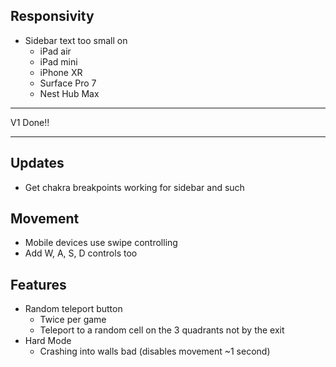 ## Responsivity

- Sidebar text too small on
  - iPad air
  - iPad mini
  - iPhone XR
  - Surface Pro 7
  - Nest Hub Max

---

V1 Done!!

---

## Updates

- Get chakra breakpoints working for sidebar and such

## Movement

- Mobile devices use swipe controlling
- Add W, A, S, D controls too

## Features

- Random teleport button
  - Twice per game
  - Teleport to a random cell on the 3 quadrants not by the exit
- Hard Mode
  - Crashing into walls bad (disables movement ~1 second)
